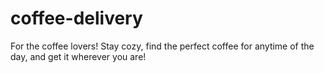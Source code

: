 # coffee-delivery
For the coffee lovers! Stay cozy, find the perfect coffee for anytime of the day, and get it wherever you are!
